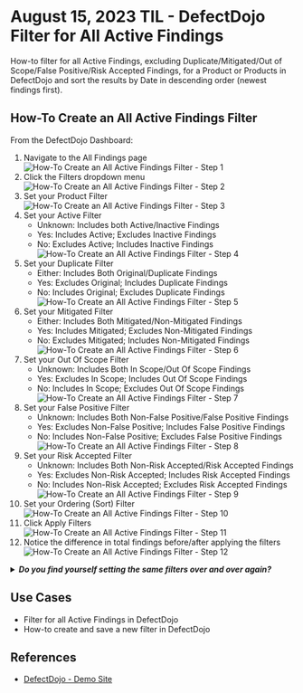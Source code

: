 # August 15, 2023 TIL - DefectDojo Filter for All Active Findings

How-to filter for all Active Findings, excluding
Duplicate/Mitigated/Out of Scope/False Positive/Risk Accepted Findings,
for a Product or Products in DefectDojo and
sort the results by Date in descending order (newest findings first).

## How-To Create an All Active Findings Filter

From the DefectDojo Dashboard:

1. Navigate to the All Findings page
![How-To Create an All Active Findings Filter - Step 1](../assets/defectdojo/defectdojo-filter-for-all-active-findings1.png)
2. Click the Filters dropdown menu
![How-To Create an All Active Findings Filter - Step 2](../assets/defectdojo/defectdojo-filter-for-all-active-findings2.png)
3. Set your Product Filter
![How-To Create an All Active Findings Filter - Step 3](../assets/defectdojo/defectdojo-filter-for-all-active-findings3.png)
4. Set your Active Filter
    - Unknown: Includes both Active/Inactive Findings
    - Yes: Includes Active; Excludes Inactive Findings
    - No: Excludes Active; Includes Inactive Findings
![How-To Create an All Active Findings Filter - Step 4](../assets/defectdojo/defectdojo-filter-for-all-active-findings4.png)
5. Set your Duplicate Filter
    - Either: Includes Both Original/Duplicate Findings
    - Yes: Excludes Original; Includes Duplicate Findings
    - No: Includes Original; Excludes Duplicate Findings
![How-To Create an All Active Findings Filter - Step 5](../assets/defectdojo/defectdojo-filter-for-all-active-findings5.png)
6. Set your Mitigated Filter
    - Either: Includes Both Mitigated/Non-Mitigated Findings
    - Yes: Includes Mitigated; Excludes Non-Mitigated Findings
    - No: Excludes Mitigated; Includes Non-Mitigated Findings
![How-To Create an All Active Findings Filter - Step 6](../assets/defectdojo/defectdojo-filter-for-all-active-findings6.png)
7. Set your Out Of Scope Filter
    - Unknown: Includes Both In Scope/Out Of Scope Findings
    - Yes: Excludes In Scope; Includes Out Of Scope Findings
    - No: Includes In Scope; Excludes Out Of Scope Findings
![How-To Create an All Active Findings Filter - Step 7](../assets/defectdojo/defectdojo-filter-for-all-active-findings7.png)
8. Set your False Positive Filter
    - Unknown: Includes Both Non-False Positive/False Positive Findings
    - Yes: Excludes Non-False Positive; Includes False Positive Findings
    - No: Includes Non-False Positive; Excludes False Positive Findings
![How-To Create an All Active Findings Filter - Step 8](../assets/defectdojo/defectdojo-filter-for-all-active-findings8.png)
9. Set your Risk Accepted Filter
    - Unknown: Includes Both Non-Risk Accepted/Risk Accepted Findings
    - Yes: Excludes Non-Risk Accepted; Includes Risk Accepted Findings
    - No: Includes Non-Risk Accepted; Excludes Risk Accepted Findings
![How-To Create an All Active Findings Filter - Step 9](../assets/defectdojo/defectdojo-filter-for-all-active-findings9.png)
10. Set your Ordering (Sort) Filter
![How-To Create an All Active Findings Filter - Step 10](../assets/defectdojo/defectdojo-filter-for-all-active-findings10.png)
11. Click Apply Filters
![How-To Create an All Active Findings Filter - Step 11](../assets/defectdojo/defectdojo-filter-for-all-active-findings11.png)
12. Notice the difference in total findings before/after applying the filters
![How-To Create an All Active Findings Filter - Step 12](../assets/defectdojo/defectdojo-filter-for-all-active-findings12.png)

<details>
    <summary><strong><i>Do you find yourself setting the same filters over and over again?</i></strong></summary>

    Pro Tip:

    After clicking Apply Filters, you can save your filters by saving the page
    as a bookmark in your web browser.

    Now you can quickly access and reuse filters by navigating to the saved
    bookmarks.
</details>

## Use Cases

- Filter for all Active Findings in DefectDojo
- How-to create and save a new filter in DefectDojo

## References

- [DefectDojo - Demo Site](https://demo.defectdojo.org/login?next=/)

